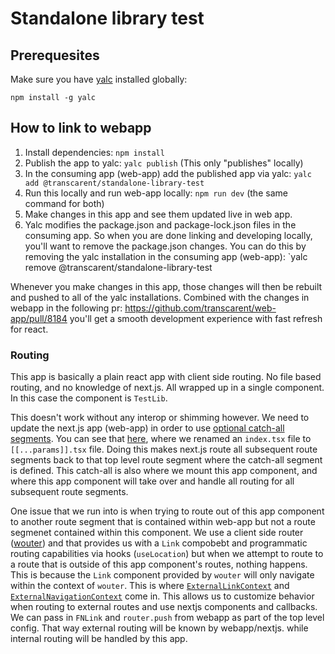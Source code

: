 # Standalone library test

## Prerequesites

Make sure you have [yalc](https://www.npmjs.com/package/yalc) installed globally:

```shell
npm install -g yalc
```

## How to link to webapp

1. Install dependencies: `npm install`
2. Publish the app to yalc: `yalc publish` (This only "publishes" locally)
3. In the consuming app (web-app) add the published app via yalc: `yalc add @transcarent/standalone-library-test`
4. Run this locally and run web-app locally: `npm run dev` (the same command for both)
5. Make changes in this app and see them updated live in web app.
6. Yalc modifies the package.json and package-lock.json files in the consuming app. So when you are done linking and developing locally, you'll want to remove the package.json changes. You can do this by removing the yalc installation in the consuming app (web-app): `yalc remove @transcarent/standalone-library-test

Whenever you make changes in this app, those changes will then be rebuilt and pushed to all of the yalc installations. Combined with the changes in webapp in the following pr: https://github.com/transcarent/web-app/pull/8184 you'll get a smooth development experience with fast refresh for react.

### Routing

This app is basically a plain react app with client side routing. No file based routing, and no knowledge of next.js. All wrapped up in a single component. In this case the component is `TestLib`.

This doesn't work without any interop or shimming however. We need to update the next.js app (web-app) in order to use [optional catch-all segments](https://nextjs.org/docs/pages/building-your-application/routing/dynamic-routes#optional-catch-all-segments). You can see that [here](https://github.com/transcarent/web-app/pull/8184/files#diff-d324ee23b74ab2789b261277a30b66bf866bdff152669deb87a0379f8da11525), where we renamed an `index.tsx` file to `[[...params]].tsx` file. Doing this makes next.js route all subsequent route segments back to that top level route segment where the catch-all segment is defined. This catch-all is also where we mount this app component, and where this app component will take over and handle all routing for all subsequent route segments.

One issue that we run into is when trying to route out of this app component to another route segment that is contained within web-app but not a route segmenet contained within this component. We use a client side router ([wouter](https://github.com/molefrog/wouter/tree/v3)) and that provides us with a `Link` compobebt and programmatic routing capabilities via hooks (`useLocation`) but when we attempt to route to a route that is outside of this app component's routes, nothing happens. This is because the `Link` component provided by `wouter` will only navigate within the context of `wouter`. This is where [`ExternalLinkContext`](src/components/ExternalLink.ts) and [`ExternalNavigationContext`](src/components/ExternalNavigation.ts) come in. This allows us to customize behavior when routing to external routes and use nextjs components and callbacks. We can pass in `FNLink` and `router.push` from webapp as part of the top level config. That way external routing will be known by webapp/nextjs. while internal routing will be handled by this app.
